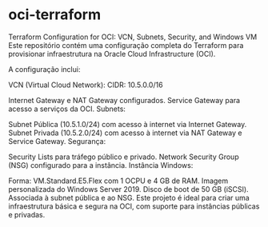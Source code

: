 # oci-terraform
Terraform Configuration for OCI: VCN, Subnets, Security, and Windows VM
Este repositório contém uma configuração completa do Terraform para provisionar infraestrutura na Oracle Cloud Infrastructure (OCI). 

A configuração inclui:

VCN (Virtual Cloud Network): CIDR: 10.5.0.0/16


Internet Gateway e NAT Gateway configurados.
Service Gateway para acesso a serviços da OCI.
Subnets:

Subnet Pública (10.5.1.0/24) com acesso à internet via Internet Gateway.
Subnet Privada (10.5.2.0/24) com acesso à internet via NAT Gateway e Service Gateway.
Segurança:

Security Lists para tráfego público e privado.
Network Security Group (NSG) configurado para a instância.
Instância Windows:

Forma: VM.Standard.E5.Flex com 1 OCPU e 4 GB de RAM.
Imagem personalizada do Windows Server 2019.
Disco de boot de 50 GB (iSCSI).
Associada à subnet pública e ao NSG.
Este projeto é ideal para criar uma infraestrutura básica e segura na OCI, com suporte para instâncias públicas e privadas.
